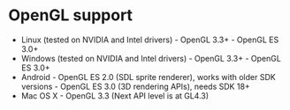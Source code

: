 # OpenGL support

 - Linux (tested on NVIDIA and Intel drivers)
       - OpenGL 3.3+
       - OpenGL ES 3.0+
 - Windows (tested on NVIDIA and Intel drivers)
       - OpenGL 3.3+
       - OpenGL ES 3.0+
 - Android
       - OpenGL ES 2.0 (SDL sprite renderer), works with older SDK versions
       - OpenGL ES 3.0 (3D rendering APIs), needs SDK 18+
 - Mac OS X
       - OpenGL 3.3 (Next API level is at GL4.3)
